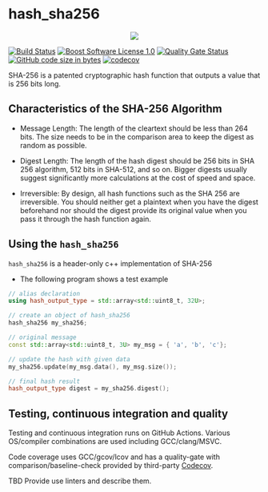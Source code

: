 hash_sha256
==================

<p align="center">
    <a href="https://github.com/imahjoub/hash_sha256" alt="Activity">
        <img src="https://img.shields.io/github/commit-activity/m/imahjoub/hash_sha256" /></a>
</p>

[![Build Status](https://github.com/imahjoub/hash_sha256/actions/workflows/hash_sha256.yml/badge.svg)](https://github.com/imahjoub/hash_sha256/actions)
[![Boost Software License 1.0](https://img.shields.io/badge/license-BSL%201.0-blue.svg)](https://github.com/imahjoub/hash_sha256/blob/main/LICENSE_1_0.txt)
[![Quality Gate Status](https://sonarcloud.io/api/project_badges/measure?project=imahjoub_hash_sha256&metric=alert_status)](https://sonarcloud.io/summary/new_code?id=imahjoub_hash_sha256)
[![GitHub code size in bytes](https://img.shields.io/github/languages/code-size/imahjoub/hash_sha256)](https://github.com/imahjoub/hash_sha256)
[![codecov](https://codecov.io/gh/imahjoub/hash_sha256/branch/main/graph/badge.svg?token=3LIK8E96FC)](https://codecov.io/gh/imahjoub/hash_sha256)


SHA-256 is a patented cryptographic hash function that outputs a value that is 256 bits long.


## Characteristics of the SHA-256 Algorithm

  * Message Length: The length of the cleartext should be less than 264 bits. The size needs to be in the comparison area to keep the digest as random as possible.

  * Digest Length: The length of the hash digest should be 256 bits in SHA 256 algorithm, 512 bits in SHA-512, and so on. Bigger digests usually suggest significantly more calculations at the cost of speed and space.

  * Irreversible: By design, all hash functions such as the SHA 256 are irreversible. You should neither get a plaintext when you have the digest beforehand nor should the digest provide its original value when you pass it through the hash function again.


## Using the `hash_sha256`

`hash_sha256` is a header-only c++ implementation of SHA-256


* The following program shows a test example
```cpp
// alias declaration
using hash_output_type = std::array<std::uint8_t, 32U>;

// create an object of hash_sha256
hash_sha256 my_sha256;

// original message
const std::array<std::uint8_t, 3U> my_msg = { 'a', 'b', 'c'};

// update the hash with given data
my_sha256.update(my_msg.data(), my_msg.size());

// final hash result
hash_output_type digest = my_sha256.digest();
```

## Testing, continuous integration and quality
Testing and continuous integration runs on GitHub Actions.
Various OS/compiler combinations are used including
GCC/clang/MSVC.

Code coverage uses GCC/gcov/lcov and has a
quality-gate with comparison/baseline-check provided by third-party [Codecov](https://app.codecov.io/gh/imahjoub/hash_sha256).

TBD Provide use linters and describe them.

